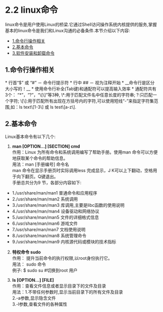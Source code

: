 # 2.2 linux命令

linux命令是用户使用Linux的桥梁.它通过Shell访问操作系统内核提供的服务,掌握基本的linux命令是我们和Linux沟通的必备条件.本节介绍以下内容:

* [1.命令行操作相关](#1)
* [2.基本命令](#2)
* [3.软件安装和卸载命令](#3)



<h2 id="1">1.命令行操作相关</h2>
* 行首“$” 或 “#” － 命令行提示符
* 行中  ##   －  视为注释开始
* __命令行是区分大小写的！__
* 使用命令行补全(Tab键)和通配符可以提高输入效率
* 通配符共有3个： “*”，“?”，“\[\]”等3种, \*:用于匹配文件名中任意长度的字符串; ?:只匹配一个字符; \[\]:用于匹配所有出现在方括号内的字符,可以使用短线“-”来指定字符集范围,如：ls text\[1-3\]  或 ls test\[a-z\].

<h2 id="2">2.基本命令</h2>
Linux基本命令有以下几个:

1. __man [OPTION...] [SECTION] cmd__     
作用：Linux 为所有命令和系统调用编写了帮助手册。使用man 命令可以方便地获取某个命令的帮助信息。     
用法：man [手册编号] 命令名     
man 命令在显示手册页时实际调用less 完成显示，J K可以上下翻动，空格用于向下翻页。Q键退出。   
手册总共分为9 节，各部分内容如下: 

* 1./usr/share/man/man1 普通命令和应用程序
* 2./usr/share/man/man2 系统调用
* 3./usr/share/man/man3 库调用,主要是libc函数的使用说明
* 4./usr/share/man/man4 设备驱动和网络协议
* 5./usr/share/man/man5 文件的详细格式信息
* 6./usr/share/man/man6 游戏文件
* 7./usr/share/man/man7 文档使用说明
* 8./usr/share/man/man8 系统管理命令
* 9./usr/share/man/man9 内核源代码或模块的技术指标

2. __特权命令 sudo__     
作用： 提升当前命令的执行权限,以root身份执行它。     
用法： sudo 命令     
例子:  $ sudo  su                   #切换到root 用户 

3. __ls [OPTION...] [FILE]__     
作用：查看文件信息或者显示目录下的文件及目录     
用法：1.不带任何参数时,显示当前目录下的所有文件及目录     
      2.-a参数,显示隐含文件     
      3.-l参数,查看文件的各种属性